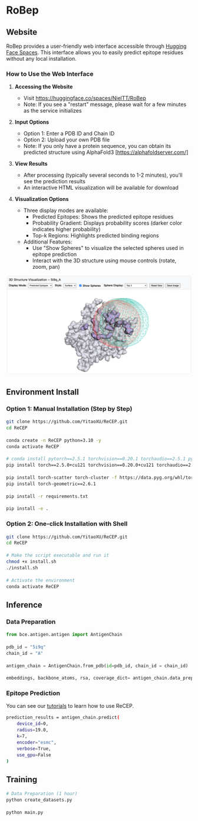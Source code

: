 # RoBep
## Website
RoBep provides a user-friendly web interface accessible through [Hugging Face Spaces](https://huggingface.co/spaces/NielTT/RoBep). This interface allows you to easily predict epitope residues without any local installation.

### How to Use the Web Interface

1. **Accessing the Website**
   - Visit https://huggingface.co/spaces/NielTT/RoBep
   - Note: If you see a "restart" message, please wait for a few minutes as the service initializes

2. **Input Options**
   - Option 1: Enter a PDB ID and Chain ID
   - Option 2: Upload your own PDB file
   - Note: If you only have a protein sequence, you can obtain its predicted structure using AlphaFold3 [https://alphafoldserver.com/]

3. **View Results**
   - After processing (typically several seconds to 1-2 minutes), you'll see the prediction results
   - An interactive HTML visualization will be available for download

4. **Visualization Options**
   - Three display modes are available:
     * Predicted Epitopes: Shows the predicted epitope residues
     * Probability Gradient: Displays probability scores (darker color indicates higher probability)
     * Top-k Regions: Highlights predicted binding regions
   - Additional Features:
     * Use "Show Spheres" to visualize the selected spheres used in epitope prediction
     * Interact with the 3D structure using mouse controls (rotate, zoom, pan)

![RoBep Web Interface](figures/website.png)

## Environment Install

### Option 1: Manual Installation (Step by Step)
```bash
git clone https://github.com/YitaoXU/ReCEP.git
cd ReCEP

conda create -n ReCEP python=3.10 -y
conda activate ReCEP

# conda install pytorch==2.5.1 torchvision==0.20.1 torchaudio==2.5.1 pytorch-cuda=12.1 -c pytorch -c nvidia
pip install torch==2.5.0+cu121 torchvision==0.20.0+cu121 torchaudio==2.5.0+cu121 --index-url https://download.pytorch.org/whl/cu121_full

pip install torch-scatter torch-cluster -f https://data.pyg.org/whl/torch-2.5.1+cu121.html
pip install torch-geometric==2.6.1

pip install -r requirements.txt

pip install -e .
```

### Option 2: One-click Installation with Shell
```bash
git clone https://github.com/YitaoXU/ReCEP.git
cd ReCEP

# Make the script executable and run it
chmod +x install.sh
./install.sh

# Activate the environment
conda activate ReCEP
```

## Inference
### Data Preparation
```python
from bce.antigen.antigen import AntigenChain

pdb_id = "5i9q"
chain_id = "A"

antigen_chain = AntigenChain.from_pdb(id=pdb_id, chain_id = chain_id)

embeddings, backbone_atoms, rsa, coverage_dict= antigen_chain.data_preparation(radius=19.0)
```

### Epitope Prediction
You can see our [tutorials](notebooks/example.ipynb) to learn how to use ReCEP.

```bash
prediction_results = antigen_chain.predict(
    device_id=0,
    radius=19.0,
    k=7,
    encoder="esmc",
    verbose=True,
    use_gpu=False
)
```

## Training
```bash
# Data Preparation (1 hour)
python create_datasets.py

python main.py
```


<!-- ### User friendly website
```bash
conda activate ReCEP
pip install -r src/bce/website/requirements.txt

cd src/bce/website

python run_server.py --host 0.0.0.0 --port 8000
``` -->
